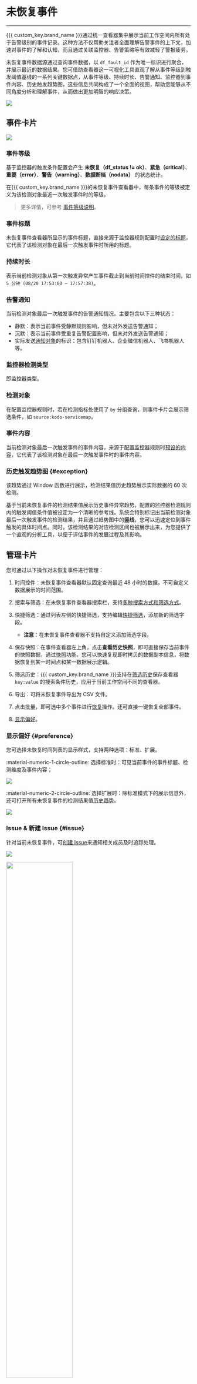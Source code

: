 # 未恢复事件
---

{{{ custom_key.brand_name }}}通过统一查看器集中展示当前工作空间内所有处于告警级别的事件记录。这种方法不仅帮助关注者全面理解告警事件的上下文，加速对事件的了解和认知，而且通过关联监控器、告警策略等有效减轻了警报疲劳。

未恢复事件数据源通过查询事件数据，以 `df_fault_id` 作为唯一标识进行聚合，并展示最近的数据结果。您可借助查看器这一可视化工具直观了解从事件等级到触发阈值基线的一系列关键数据点，从事件等级、持续时长、告警通知、监控器到事件内容、历史触发趋势图，这些信息共同构成了一个全面的视图，帮助您能够从不同角度分析和理解事件，从而做出更加明智的响应决策。

![](../img/5.event_6.png)

## 事件卡片

![](../img/event-card.png)

### 事件等级

基于监控器的触发条件配置会产生 **未恢复（df_status != ok）**、**紧急（critical）**、**重要（error）**、**警告（warning）**、**数据断档（nodata）** 的状态统计。

在{{{ custom_key.brand_name }}}的未恢复事件查看器中，每条事件的等级被定义为该检测对象最近一次触发事件时的等级。

> 更多详情，可参考 [事件等级说明](../../monitoring/monitor/event-level-description.md)。

### 事件标题

未恢复事件查看器所显示的事件标题，直接来源于监控器规则配置时[设定的标题](../../monitoring/monitor/mutation-detection.md#event-content)，它代表了该检测对象在最后一次触发事件时所用的标题。

### 持续时长

表示当前检测对象从第一次触发异常产生事件截止到当前时间控件的结束时间，如 `5 分钟 (08/20 17:53:00 ~ 17:57:38)`。

### 告警通知

当前检测对象最后一次触发事件的告警通知情况。主要包含以下三种状态：

- 静默：表示当前事件受静默规则影响，但未对外发送告警通知；
- 沉默：表示当前事件受重复告警配置影响，但未对外发送告警通知；
- 实际发送[通知对象](../../monitoring/notify-object.md)的标识：包含钉钉机器人、企业微信机器人、飞书机器人等。

### 监控器检测类型

即监控器类型。

### 检测对象

在配置监控器规则时，若在检测指标处使用了 `by` 分组查询，则事件卡片会展示筛选条件，如 `source:kodo-servicemap`。

### 事件内容

当前检测对象最后一次触发事件的事件内容，来源于配置监控器规则时[预设的内容](../../monitoring/monitor/mutation-detection.md#event-content)，它代表了该检测对象在最后一次触发事件时的事件内容。

### 历史触发趋势图 {#exception}

该趋势通过 Window 函数进行展示，检测结果值历史趋势展示实际数据的 60 次检测。

基于当前未恢复事件的检测结果值展示历史事件异常趋势，配置的监控器检测规则内的触发阈值条件值被设定为一个清晰的参考线。系统会特别标记出当前检测对象最后一次触发事件的检测结果，并且通过趋势图中的**竖线**，您可以迅速定位到事件触发的具体时间点。同时，该检测结果的对应检测区间也被展示出来，为您提供了一个直观的分析工具，以便于评估事件的发展过程及其影响。


## 管理卡片

您可通过以下操作对未恢复事件进行管理：

1. 时间控件：未恢复事件查看器默认固定查询最近 48 小时的数据，不可自定义数据展示的时间范围。

2. 搜索与筛选：在未恢复事件查看器搜索栏，支持[多种搜索方式和筛选方式](../../getting-started/function-details/explorer-search.md)。

3. 快捷筛选：通过列表左侧的快捷筛选，支持编辑[快捷筛选](../../getting-started/function-details/explorer-search.md#quick-filter)，添加新的筛选字段。

    - **注意**：在未恢复事件查看器不支持自定义添加筛选字段。

4. 保存快照：在事件查看器左上角，点击**查看历史快照**，即可直接保存当前事件的快照数据，通过[快照](../../getting-started/function-details/snapshot.md)功能，您可以快速复现即时拷贝的数据副本信息，将数据恢复到某一时间点和某一数据展示逻辑。

5. 筛选历史：{{{ custom_key.brand_name }}}支持在[筛选历史](../../getting-started/function-details/explorer-search.md#filter-history)保存查看器 `key:value` 的搜索条件历史，应用于当前工作空间不同的查看器。

6. 导出：可将未恢复事件导出为 CSV 文件。

7. 点击批量，即可选中多个事件进行[恢复](#recover)操作。还可直接一键恢复全部事件。

8. [显示偏好](#preference)。

### 显示偏好 {#preference}

您可选择未恢复时间列表的显示样式，支持两种选项：标准、扩展。

:material-numeric-1-circle-outline: 选择标准时：可见当前事件的事件标题、检测维度及事件内容；

![](../img/event-1-1.png)

:material-numeric-2-circle-outline: 选择扩展时：除标准模式下的展示信息外，还可打开所有未恢复事件的检测结果值[历史趋势](#exception)。

![](../img/event.png)


### Issue & 新建 Issue {#issue}

针对当前未恢复事件，可[创建 Issue](../../exception/issue.md#event)来通知相关成员及时追踪处理。
 
![](../img/event-2.png)

<img src="../../img/event-3.png" width="60%" >

若当前事件与某个异常追踪产生关联，可点击图标直接跳转查看：

![](../img/event-6.png)

### 恢复事件 {#recover}

即事件状态为正常的事件（`df_sub_status = ok`）。您可以在[监控器](../../monitoring/monitor/index.md)配置触发条件时设置事件恢复规则，或者手动恢复事件。

恢复事件包括**恢复、数据断档恢复、数据断档视为恢复、手动恢复**四种场景。见下表：

| <div style="width: 140px">名称</div>       | `df_status` | 说明                                                    |
| :------------- | :-------- | :----------------------------------------------------------- |
| 恢复           | ok        | 若之前检测过程中触发过“紧急”“重要”“警告”这 3 种异常事件，根据前端配置的 N 次检测做判断，检测次数内无“紧急”“重要”“警告”事件产生，则视为恢复，并产生正常恢复事件。 |
| 数据断档恢复     | ok        | 若之前检测过程中因为数据停止上报触发数据断档异常事件，新的数据重新上报后则判断为恢复产生数据断档恢复事件。 |
| 数据断档视为恢复 | ok        | 若检测数据中出现数据断档情况，那么视此情况为正常状态，并产生恢复事件。 |
| 手动恢复       | ok        | 由用户手动点击恢复产生的 OK 事件，支持单条/批量恢复。                            |

在未恢复事件查看器中，鼠标移到事件，在事件右侧可以查看到恢复按钮置灰。

![](../img/5.event_4.png)


## 更多阅读

<font size=2>

<div class="grid cards" markdown>

- [<font color="coral"> :fontawesome-solid-arrow-right-long: &nbsp; 事件详情</font>](event-details.md)

</div>

<div class="grid cards" markdown>

- [<font color="coral"> :fontawesome-solid-arrow-right-long: &nbsp; 所有事件查看器</font>](./event-list.md)

</div>


<div class="grid cards" markdown>

- [<font color="coral"> :fontawesome-solid-arrow-right-long: &nbsp; 查看器的强大之处</font>](../../getting-started/function-details/explorer-search.md)

</div>

<div class="grid cards" markdown>

- [<font color="coral"> :fontawesome-solid-arrow-right-long: &nbsp; 通过告警统计图可视化分析事件数据</font>](../../scene/visual-chart/alert-statistics.md)

</div>



</font>